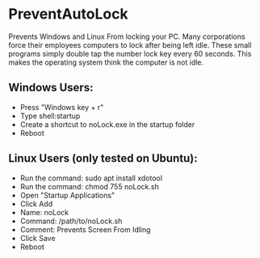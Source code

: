 # PreventAutoLock
Prevents Windows and Linux From locking your PC. Many corporations force their employees computers to lock after being left idle. These small programs simply double tap the number lock key every 60 seconds. This makes the operating system think the computer is not idle. 

## Windows Users:
  * Press "Windows key + r"
  * Type shell:startup
  * Create a shortcut to noLock.exe in the startup folder
  * Reboot
  
## Linux Users (only tested on Ubuntu):
  * Run the command: sudo apt install xdotool
  * Run the command: chmod 755 noLock.sh
  * Open "Startup Applications"
  * Click Add
  * Name: noLock
  * Command: /path/to/noLock.sh
  * Comment: Prevents Screen From Idling
  * Click Save
  * Reboot
